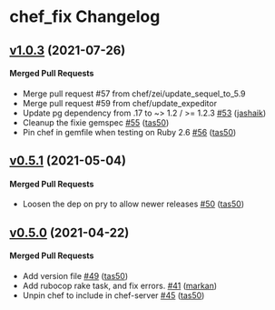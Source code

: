 # chef_fix Changelog

<!-- latest_release -->
<!-- latest_release -->

<!-- release_rollup -->
<!-- release_rollup -->

<!-- latest_stable_release -->
## [v1.0.3](https://github.com/chef/fixie/tree/v1.0.3) (2021-07-26)

#### Merged Pull Requests
- Merge pull request #57 from chef/zei/update_sequel_to_5.9 
- Merge pull request #59 from chef/update_expeditor 
- Update pg dependency from .17 to ~&gt; 1.2 / &gt;= 1.2.3 [#53](https://github.com/chef/fixie/pull/53) ([jashaik](https://github.com/jashaik))
- Cleanup the fixie gemspec [#55](https://github.com/chef/fixie/pull/55) ([tas50](https://github.com/tas50))
- Pin chef in gemfile when testing on Ruby 2.6 [#56](https://github.com/chef/fixie/pull/56) ([tas50](https://github.com/tas50))
<!-- latest_stable_release -->

## [v0.5.1](https://github.com/chef/fixie/tree/v0.5.1) (2021-05-04)

#### Merged Pull Requests
- Loosen the dep on pry to allow newer releases [#50](https://github.com/chef/fixie/pull/50) ([tas50](https://github.com/tas50))

## [v0.5.0](https://github.com/chef/fixie/tree/v0.5.0) (2021-04-22)

#### Merged Pull Requests
- Add version file [#49](https://github.com/chef/fixie/pull/49) ([tas50](https://github.com/tas50))
- Add rubocop rake task, and fix errors. [#41](https://github.com/chef/fixie/pull/41) ([markan](https://github.com/markan))
- Unpin chef to include in chef-server [#45](https://github.com/chef/fixie/pull/45) ([tas50](https://github.com/tas50))
